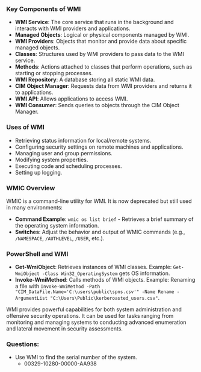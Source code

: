 ### Key Components of WMI
- **WMI Service**: The core service that runs in the background and interacts with WMI providers and applications.
- **Managed Objects**: Logical or physical components managed by WMI.
- **WMI Providers**: Objects that monitor and provide data about specific managed objects.
- **Classes**: Structures used by WMI providers to pass data to the WMI service.
- **Methods**: Actions attached to classes that perform operations, such as starting or stopping processes.
- **WMI Repository**: A database storing all static WMI data.
- **CIM Object Manager**: Requests data from WMI providers and returns it to applications.
- **WMI API**: Allows applications to access WMI.
- **WMI Consumer**: Sends queries to objects through the CIM Object Manager.

### Uses of WMI
- Retrieving status information for local/remote systems.
- Configuring security settings on remote machines and applications.
- Managing user and group permissions.
- Modifying system properties.
- Executing code and scheduling processes.
- Setting up logging.

### WMIC Overview
WMIC is a command-line utility for WMI. It is now deprecated but still used in many environments:
- **Command Example**: `wmic os list brief` - Retrieves a brief summary of the operating system information.
- **Switches**: Adjust the behavior and output of WMIC commands (e.g., `/NAMESPACE`, `/AUTHLEVEL`, `/USER`, etc.).

### PowerShell and WMI
- **Get-WmiObject**: Retrieves instances of WMI classes. Example: `Get-WmiObject -Class Win32_OperatingSystem` gets OS information.
- **Invoke-WmiMethod**: Calls methods of WMI objects. Example: Renaming a file with `Invoke-WmiMethod -Path "CIM_DataFile.Name='C:\users\public\spns.csv'" -Name Rename -ArgumentList "C:\Users\Public\kerberoasted_users.csv"`.

WMI provides powerful capabilities for both system administration and offensive security operations. It can be used for tasks ranging from monitoring and managing systems to conducting advanced enumeration and lateral movement in security assessments.


### Questions:
- Use WMI to find the serial number of the system.
	- 00329-10280-00000-AA938